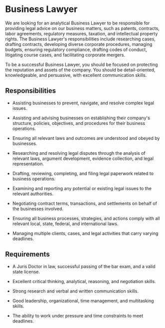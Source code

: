 # Business Lawyer

We are looking for an analytical Business Lawyer to be responsible for providing legal advice on our business matters, such as patents, contracts, labor agreements, regulatory measures, taxation, and intellectual property rights. The Business Lawyer's responsibilities include researching cases, drafting contracts, developing diverse corporate procedures, managing budgets, ensuring regulatory compliance, drafting codes of conduct, litigating course cases, and facilitating corporate mergers.

To be a successful Business Lawyer, you should be focused on protecting the reputation and assets of the company. You should be detail-oriented, knowledgeable, and persuasive, with excellent communication skills.

## Responsibilities

* Assisting businesses to prevent, navigate, and resolve complex legal issues.

* Assisting and advising businesses on establishing their company's structure, policies, objectives, and procedures for their business operations.

* Ensuring all relevant laws and outcomes are understood and obeyed by businesses.

* Researching and resolving legal disputes through the analysis of relevant laws, argument development, evidence collection, and legal representation.

* Drafting, reviewing, completing, and filing legal paperwork related to business operations.

* Examining and reporting any potential or existing legal issues to the relevant authorities.

* Negotiating contract terms, transactions, and settlements on behalf of the businesses involved.

* Ensuring all business processes, strategies, and actions comply with all relevant local, state, federal, and international laws.

* Managing multiple clients, cases, and legal activities that carry varying deadlines.

## Requirements

* A Juris Doctor in law, successful passing of the bar exam, and a valid state license.

* Excellent critical thinking, analytical, reasoning, and negotiation skills.

* Strong research and verbal and written communication skills.

* Good leadership, organizational, time management, and multitasking skills.

* The ability to work under pressure and time constraints to meet deadlines.

